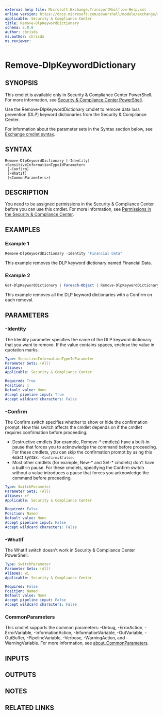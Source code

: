 ```yaml
---
external help file: Microsoft.Exchange.TransportMailflow-Help.xml
online version: https://docs.microsoft.com/powershell/module/exchange/remove-dlpkeyworddictionary
applicable: Security & Compliance Center
title: Remove-DlpKeywordDictionary
schema: 2.0.0
author: chrisda
ms.author: chrisda
ms.reviewer:
---
```


# Remove-DlpKeywordDictionary

## SYNOPSIS
This cmdlet is available only in Security & Compliance Center PowerShell. For more information, see [Security & Compliance Center PowerShell](https://docs.microsoft.com/powershell/exchange/scc-powershell).

Use the Remove-DlpKeywordDictionary cmdlet to remove data loss prevention (DLP) keyword dictionaries from the Security & Compliance Center.

For information about the parameter sets in the Syntax section below, see [Exchange cmdlet syntax](https://docs.microsoft.com/powershell/exchange/exchange-cmdlet-syntax).

## SYNTAX

```
Remove-DlpKeywordDictionary [-Identity] <SensitiveInformationTypeIdParameter>
 [-Confirm]
 [-WhatIf]
 [<CommonParameters>]
```

## DESCRIPTION
You need to be assigned permissions in the Security & Compliance Center before you can use this cmdlet. For more information, see [Permissions in the Security & Compliance Center](https://docs.microsoft.com/microsoft-365/security/office-365-security/permissions-in-the-security-and-compliance-center).

## EXAMPLES

### Example 1
```powershell
Remove-DlpKeywordDictionary -Identity "Financial Data"
```

This example removes the DLP keyword dictionary named Financial Data.

### Example 2
```powershell
Get-DlpKeywordDictionary | Foreach-Object { Remove-DlpKeywordDictionary -Identity $_.Name -confirm:$True }
```

This example removes all the DLP keyword dictionaries with a Confirm on each removal.

## PARAMETERS

### -Identity
The Identity parameter specifies the name of the DLP keyword dictionary that you want to remove. If the value contains spaces, enclose the value in quotation marks.

```yaml
Type: SensitiveInformationTypeIdParameter
Parameter Sets: (All)
Aliases:
Applicable: Security & Compliance Center

Required: True
Position: 1
Default value: None
Accept pipeline input: True
Accept wildcard characters: False
```

### -Confirm
The Confirm switch specifies whether to show or hide the confirmation prompt. How this switch affects the cmdlet depends on if the cmdlet requires confirmation before proceeding.

- Destructive cmdlets (for example, Remove-\* cmdlets) have a built-in pause that forces you to acknowledge the command before proceeding. For these cmdlets, you can skip the confirmation prompt by using this exact syntax: `-Confirm:$false`.
- Most other cmdlets (for example, New-\* and Set-\* cmdlets) don't have a built-in pause. For these cmdlets, specifying the Confirm switch without a value introduces a pause that forces you acknowledge the command before proceeding.

```yaml
Type: SwitchParameter
Parameter Sets: (All)
Aliases: cf
Applicable: Security & Compliance Center

Required: False
Position: Named
Default value: None
Accept pipeline input: False
Accept wildcard characters: False
```

### -WhatIf
The WhatIf switch doesn't work in Security & Compliance Center PowerShell.

```yaml
Type: SwitchParameter
Parameter Sets: (All)
Aliases: wi
Applicable: Security & Compliance Center

Required: False
Position: Named
Default value: None
Accept pipeline input: False
Accept wildcard characters: False
```

### CommonParameters
This cmdlet supports the common parameters: -Debug, -ErrorAction, -ErrorVariable, -InformationAction, -InformationVariable, -OutVariable, -OutBuffer, -PipelineVariable, -Verbose, -WarningAction, and -WarningVariable. For more information, see [about_CommonParameters](https://go.microsoft.com/fwlink/p/?LinkID=113216).

## INPUTS

###  

## OUTPUTS

###  

## NOTES

## RELATED LINKS
